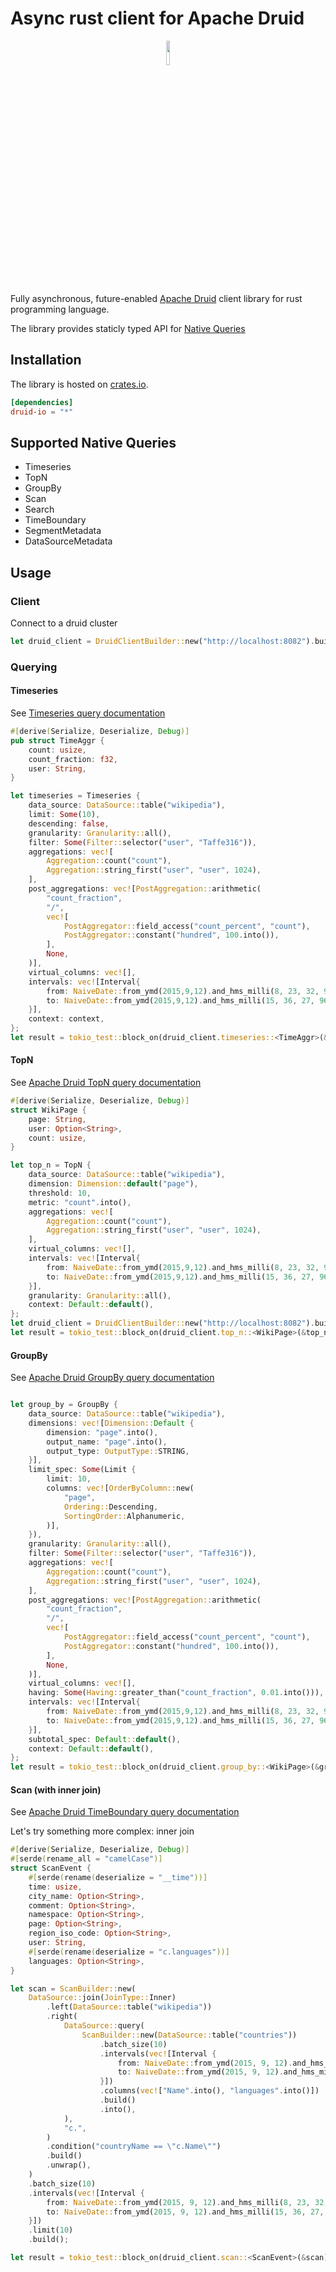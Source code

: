 # Async rust client for Apache Druid 

<div style="text-align:center"><img src="https://user-images.githubusercontent.com/502482/92421491-c26ab800-f146-11ea-80af-0da8ce4a457d.png" width="10%"/></div>

Fully asynchronous, future-enabled [Apache Druid](http://druid.io/) client library for rust programming language.

The library provides staticly typed API for [Native Queries](https://druid.apache.org/docs/latest/querying/querying.html) 

## Installation
The library is hosted on [crates.io](https://crates.io/crates/druid-io/).

```toml
[dependencies]
druid-io = "*"
```

## Supported Native Queries

* Timeseries
* TopN
* GroupBy
* Scan
* Search
* TimeBoundary
* SegmentMetadata
* DataSourceMetadata

## Usage

### Client

Connect to a druid cluster

```rust
let druid_client = DruidClientBuilder::new("http://localhost:8082").build();
```

### Querying

#### Timeseries

See [Timeseries query documentation](https://druid.apache.org/docs/latest/querying/timeseriesquery.html)

```rust
#[derive(Serialize, Deserialize, Debug)]
pub struct TimeAggr {
    count: usize,
    count_fraction: f32,
    user: String,
}

let timeseries = Timeseries {
    data_source: DataSource::table("wikipedia"),
    limit: Some(10),
    descending: false,
    granularity: Granularity::all(),
    filter: Some(Filter::selector("user", "Taffe316")),
    aggregations: vec![
        Aggregation::count("count"),
        Aggregation::string_first("user", "user", 1024),
    ],
    post_aggregations: vec![PostAggregation::arithmetic(
        "count_fraction",
        "/",
        vec![
            PostAggregator::field_access("count_percent", "count"),
            PostAggregator::constant("hundred", 100.into()),
        ],
        None,
    )],
    virtual_columns: vec![],
    intervals: vec![Interval{
        from: NaiveDate::from_ymd(2015,9,12).and_hms_milli(8, 23, 32, 96),
        to: NaiveDate::from_ymd(2015,9,12).and_hms_milli(15, 36, 27, 96),
    }],
    context: context,
};
let result = tokio_test::block_on(druid_client.timeseries::<TimeAggr>(&timeseries));

```

#### TopN
See [Apache Druid TopN query documentation](https://druid.apache.org/docs/latest/querying/topnquery.html)

```rust
#[derive(Serialize, Deserialize, Debug)]
struct WikiPage {
    page: String,
    user: Option<String>,
    count: usize,
}

let top_n = TopN {
    data_source: DataSource::table("wikipedia"),
    dimension: Dimension::default("page"),
    threshold: 10,
    metric: "count".into(),
    aggregations: vec![
        Aggregation::count("count"),
        Aggregation::string_first("user", "user", 1024),
    ],
    virtual_columns: vec![],
    intervals: vec![Interval{
        from: NaiveDate::from_ymd(2015,9,12).and_hms_milli(8, 23, 32, 96),
        to: NaiveDate::from_ymd(2015,9,12).and_hms_milli(15, 36, 27, 96),
    }],
    granularity: Granularity::all(),
    context: Default::default(),
};
let druid_client = DruidClientBuilder::new("http://localhost:8082").build();
let result = tokio_test::block_on(druid_client.top_n::<WikiPage>(&top_n));

```

#### GroupBy
See [Apache Druid GroupBy query documentation](https://druid.apache.org/docs/latest/querying/groupbyquery.html)

```rust

let group_by = GroupBy {
    data_source: DataSource::table("wikipedia"),
    dimensions: vec![Dimension::Default {
        dimension: "page".into(),
        output_name: "page".into(),
        output_type: OutputType::STRING,
    }],
    limit_spec: Some(Limit {
        limit: 10,
        columns: vec![OrderByColumn::new(
            "page",
            Ordering::Descending,
            SortingOrder::Alphanumeric,
        )],
    }),
    granularity: Granularity::all(),
    filter: Some(Filter::selector("user", "Taffe316")),
    aggregations: vec![
        Aggregation::count("count"),
        Aggregation::string_first("user", "user", 1024),
    ],
    post_aggregations: vec![PostAggregation::arithmetic(
        "count_fraction",
        "/",
        vec![
            PostAggregator::field_access("count_percent", "count"),
            PostAggregator::constant("hundred", 100.into()),
        ],
        None,
    )],
    virtual_columns: vec![],
    having: Some(Having::greater_than("count_fraction", 0.01.into())),
    intervals: vec![Interval{
        from: NaiveDate::from_ymd(2015,9,12).and_hms_milli(8, 23, 32, 96),
        to: NaiveDate::from_ymd(2015,9,12).and_hms_milli(15, 36, 27, 96),
    }],
    subtotal_spec: Default::default(),
    context: Default::default(),
};
let result = tokio_test::block_on(druid_client.group_by::<WikiPage>(&group_by));

```

#### Scan (with inner join)
See [Apache Druid TimeBoundary query documentation](https://druid.apache.org/docs/latest/querying/scan-query.html)

Let's try something more complex: inner join

```rust
#[derive(Serialize, Deserialize, Debug)]
#[serde(rename_all = "camelCase")]
struct ScanEvent {
    #[serde(rename(deserialize = "__time"))]
    time: usize,
    city_name: Option<String>,
    comment: Option<String>,
    namespace: Option<String>,
    page: Option<String>,
    region_iso_code: Option<String>,
    user: String,
    #[serde(rename(deserialize = "c.languages"))]
    languages: Option<String>,
}

let scan = ScanBuilder::new(
    DataSource::join(JoinType::Inner)
        .left(DataSource::table("wikipedia"))
        .right(
            DataSource::query(
                ScanBuilder::new(DataSource::table("countries"))
                    .batch_size(10)
                    .intervals(vec![Interval {
                        from: NaiveDate::from_ymd(2015, 9, 12).and_hms_milli(8, 23, 32, 96),
                        to: NaiveDate::from_ymd(2015, 9, 12).and_hms_milli(15, 36, 27, 96),
                    }])
                    .columns(vec!["Name".into(), "languages".into()])
                    .build()
                    .into(),
            ),
            "c.",
        )
        .condition("countryName == \"c.Name\"")
        .build()
        .unwrap(),
    )
    .batch_size(10)
    .intervals(vec![Interval {
        from: NaiveDate::from_ymd(2015, 9, 12).and_hms_milli(8, 23, 32, 96),
        to: NaiveDate::from_ymd(2015, 9, 12).and_hms_milli(15, 36, 27, 96),
    }])
    .limit(10)
    .build();

let result = tokio_test::block_on(druid_client.scan::<ScanEvent>(&scan));

```
